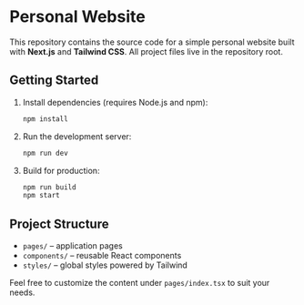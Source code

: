 # Personal Website

This repository contains the source code for a simple personal website built with **Next.js** and **Tailwind CSS**. All project files live in the repository root.

## Getting Started

1. Install dependencies (requires Node.js and npm):
   ```bash
   npm install
   ```
2. Run the development server:
   ```bash
   npm run dev
   ```
3. Build for production:
   ```bash
   npm run build
   npm start
   ```

## Project Structure

- `pages/` – application pages
- `components/` – reusable React components
- `styles/` – global styles powered by Tailwind

Feel free to customize the content under `pages/index.tsx` to suit your needs.
